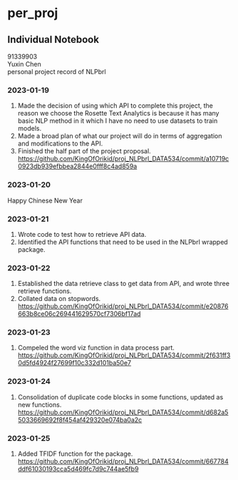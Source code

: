 # per_proj
## Individual Notebook
91339903     
Yuxin Chen       
personal project record of NLPbrl          

### 2023-01-19
1. Made the decision of using which API to complete this project, the reason we choose the Rosette Text Analytics
is because it has many basic NLP method in it which I have no need to use datasets to train models.
2. Made a broad plan of what our project will do in terms of aggregation and modifications to the API.
3. Finished the half part of the project proposal. https://github.com/KingOfOrikid/proj_NLPbrl_DATA534/commit/a10719c0923db939efbbea2844e0fff8c4ad859a

### 2023-01-20
Happy Chinese New Year            

### 2023-01-21
1. Wrote code to test how to retrieve API data.           
2. Identified the API functions that need to be used in the NLPbrl wrapped package.     

### 2023-01-22
1. Established the data retrieve class to get data from API, and wrote three retrieve functions.
2. Collated data on stopwords.
https://github.com/KingOfOrikid/proj_NLPbrl_DATA534/commit/e20876663b8ce06c269441629570cf7306bf17ad

### 2023-01-23
1. Compeled the word viz function in data process part.
https://github.com/KingOfOrikid/proj_NLPbrl_DATA534/commit/2f631ff30d5fd4924f27699f10c332d101ba50e7

### 2023-01-24
1. Consolidation of duplicate code blocks in some functions, updated as new functions.
https://github.com/KingOfOrikid/proj_NLPbrl_DATA534/commit/d682a55033669692f8f454af429320e074ba0a2c

### 2023-01-25
1. Added TFIDF function for the package.
https://github.com/KingOfOrikid/proj_NLPbrl_DATA534/commit/667784ddf61030193cca5d469fc7d9c744ae5fb9
